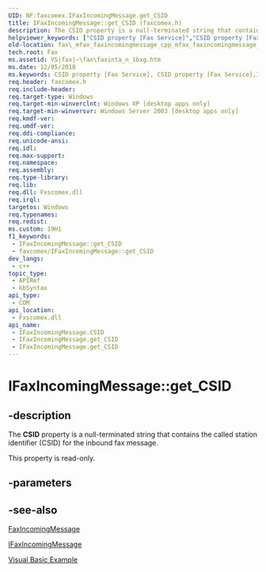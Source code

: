 ```yaml
---
UID: NF:faxcomex.IFaxIncomingMessage.get_CSID
title: IFaxIncomingMessage::get_CSID (faxcomex.h)
description: The CSID property is a null-terminated string that contains the called station identifier (CSID) for the inbound fax message.
helpviewer_keywords: ["CSID property [Fax Service]","CSID property [Fax Service]","IFaxIncomingMessage interface","IFaxIncomingMessage interface [Fax Service]","CSID property","IFaxIncomingMessage.CSID","IFaxIncomingMessage.get_CSID","IFaxIncomingMessage::CSID","IFaxIncomingMessage::get_CSID","_mfax_faxincomingmessage.csid","fax._mfax_faxincomingmessage_cpp_mfax_faxincomingmessage_csid_cpp","fax._mfax_faxincomingmessage_csid","faxcomex/IFaxIncomingMessage::CSID","faxcomex/IFaxIncomingMessage::get_CSID","get_CSID"]
old-location: fax\_mfax_faxincomingmessage_cpp_mfax_faxincomingmessage_csid_cpp.htm
tech.root: Fax
ms.assetid: VS|fax|~\fax\faxinta_n_1bxg.htm
ms.date: 12/05/2018
ms.keywords: CSID property [Fax Service], CSID property [Fax Service],IFaxIncomingMessage interface, IFaxIncomingMessage interface [Fax Service],CSID property, IFaxIncomingMessage.CSID, IFaxIncomingMessage.get_CSID, IFaxIncomingMessage::CSID, IFaxIncomingMessage::get_CSID, _mfax_faxincomingmessage.csid, fax._mfax_faxincomingmessage_cpp_mfax_faxincomingmessage_csid_cpp, fax._mfax_faxincomingmessage_csid, faxcomex/IFaxIncomingMessage::CSID, faxcomex/IFaxIncomingMessage::get_CSID, get_CSID
req.header: faxcomex.h
req.include-header: 
req.target-type: Windows
req.target-min-winverclnt: Windows XP [desktop apps only]
req.target-min-winversvr: Windows Server 2003 [desktop apps only]
req.kmdf-ver: 
req.umdf-ver: 
req.ddi-compliance: 
req.unicode-ansi: 
req.idl: 
req.max-support: 
req.namespace: 
req.assembly: 
req.type-library: 
req.lib: 
req.dll: Fxscomex.dll
req.irql: 
targetos: Windows
req.typenames: 
req.redist: 
ms.custom: 19H1
f1_keywords:
 - IFaxIncomingMessage::get_CSID
 - faxcomex/IFaxIncomingMessage::get_CSID
dev_langs:
 - c++
topic_type:
 - APIRef
 - kbSyntax
api_type:
 - COM
api_location:
 - Fxscomex.dll
api_name:
 - IFaxIncomingMessage.CSID
 - IFaxIncomingMessage.get_CSID
 - IFaxIncomingMessage.get_CSID
---
```


# IFaxIncomingMessage::get_CSID


## -description

The <b>CSID</b> property is a null-terminated string that contains the called station identifier (CSID) for the inbound fax message.

This property is read-only.

## -parameters

## -see-also

<a href="https://docs.microsoft.com/previous-versions/windows/desktop/fax/-mfax-faxincomingmessage">FaxIncomingMessage</a>



<a href="https://docs.microsoft.com/previous-versions/windows/desktop/api/faxcomex/nn-faxcomex-ifaxincomingmessage">IFaxIncomingMessage</a>



<a href="https://docs.microsoft.com/previous-versions/windows/desktop/fax/-mfax-managing-the-incoming-archive">Visual Basic Example</a>

